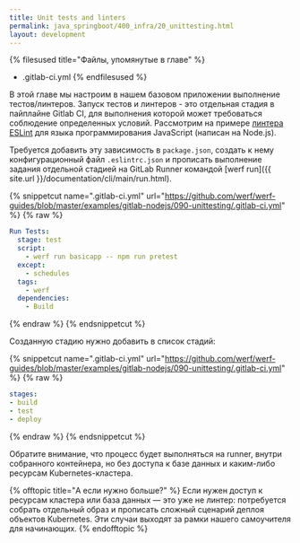 ```yaml
---
title: Unit tests and linters
permalink: java_springboot/400_infra/20_unittesting.html
layout: development
---
```


{% filesused title="Файлы, упомянутые в главе" %}
- .gitlab-ci.yml
{% endfilesused %}

В этой главе мы настроим в нашем базовом приложении выполнение тестов/линтеров. Запуск тестов и линтеров - это отдельная стадия в пайплайне Gitlab CI, для выполнения которой может требоваться соблюдение определенных условий. Рассмотрим на примере [линтера ESLint](https://eslint.org/) для языка программирования JavaScript (написан на Node.js).

Требуется добавить эту зависимость в `package.json`, создать к нему конфигурационный файл `.eslintrc.json` и прописать выполнение задания отдельной стадией на GitLab Runner командой [werf run]({{ site.url }}/documentation/cli/main/run.html).

{% snippetcut name=".gitlab-ci.yml" url="https://github.com/werf/werf-guides/blob/master/examples/gitlab-nodejs/090-unittesting/.gitlab-ci.yml" %}
{% raw %}
```yaml
Run Tests:
  stage: test
  script:
    - werf run basicapp -- npm run pretest
  except:
    - schedules
  tags:
    - werf
  dependencies:
    - Build
```
{% endraw %}
{% endsnippetcut %}

Созданную стадию нужно добавить в список стадий:

{% snippetcut name=".gitlab-ci.yml" url="https://github.com/werf/werf-guides/blob/master/examples/gitlab-nodejs/090-unittesting/.gitlab-ci.yml" %}
{% raw %}
```yaml
stages:
- build
- test
- deploy
```
{% endraw %}
{% endsnippetcut %}

Обратите внимание, что процесс будет выполняться на runner, внутри собранного контейнера, но без доступа к базе данных и каким-либо ресурсам Kubernetes-кластера.

{% offtopic title="А если нужно больше?" %}
Если нужен доступ к ресурсам кластера или база данных — это уже не линтер: потребуется собрать отдельный образ и прописать сложный сценарий деплоя объектов Kubernetes. Эти случаи выходят за рамки нашего самоучителя для начинающих.
{% endofftopic %}


